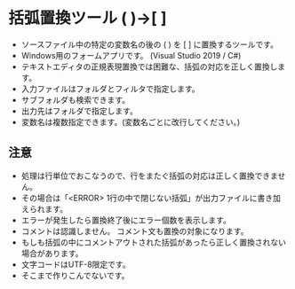 # 括弧置換ツール ( )→[ ]

- ソースファイル中の特定の変数名の後の ( ) を [ ] に置換するツールです。
- Windows用のフォームアプリです。 (Visual Studio 2019 / C#)
- テキストエディタの正規表現置換では困難な、括弧の対応を正しく置換します。
- 入力ファイルはフォルダとフィルタで指定します。
- サブフォルダも検索できます。
- 出力先はフォルダで指定します。
- 変数名は複数指定できます。(変数名ごとに改行してください。)

## 注意
- 処理は行単位でおこなうので、行をまたぐ括弧の対応は正しく置換できません。
- その場合は「\<ERROR\> 1行の中で閉じない括弧」が出力ファイルに書き加えられます。
- エラーが発生したら置換終了後にエラー個数を表示します。
- コメントは認識しません。 コメント文も置換の対象になります。
- もしも括弧の中にコメントアウトされた括弧があったら正しく置換されない場合があります。
- 文字コードはUTF-8限定です。
- そこまで作りこんでないです。


